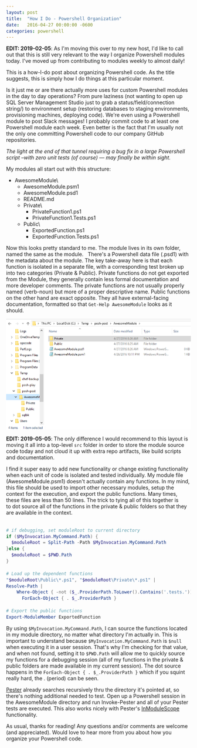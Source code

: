 ```yaml
---
layout: post
title:  "How I Do - Powershell Organization"
date:   2016-04-27 00:00:00 -0600
categories: powershell
---
```


**EDIT: 2019-02-05**: As I'm moving this over to my new host, I'd like to call out that this is still very relevant to the way I organize Powershell modules today. I've moved up from contributing to modules weekly to almost daily! 


This is a how-I-do post about organizing Powershell code. As the title suggests, this is simply how I do things at this particular moment.

Is it just me or are there actually more uses for custom Powershell modules in the day to day operations? From pure laziness (not wanting to open up SQL Server Management Studio just to grab a status/field/connection string/<fill in blank>) to environment setup (restoring databases to staging environments, provisioning machines, deploying code). We're even using a Powershell module to post Slack messages! I probably commit code to at least one Powershell module each week. Even better is the fact that I'm usually not the only one committing Powershell code to our company GitHub repositories.

*The light at the end of that tunnel requiring a bug fix in a large Powershell script –with zero unit tests (of course) — may finally be within sight.*

My modules all start out with this structure:

* AwesomeModule\
    * AwesomeModule.psm1
    * AwesomeModule.psd1
    * README.md
    * Private\
        * PrivateFunction1.ps1
        * PrivateFunction1.Tests.ps1
    * Public\
        * ExportedFunction.ps1
        * ExportedFunction.Tests.ps1

Now this looks pretty standard to me. The module lives in its own folder, named the same as the module.   There's a Powershell data file (.psd1) with the metadata about the module. The key take-away here is that each function is isolated in a separate file, with a corresponding test broken up into two categories (Private & Public). Private functions do not get exported from the Module, they generally contain less formal documentation and more developer comments. The private functions are not usually properly named (verb-noun) but more of a proper descriptive name. Public functions on the other hand are exact opposite. They all have external-facing documentation, formatted so that `Get-Help AwesomeModule` looks as it should.

![module_screenshot](/assets/images/module_screenshot.png)

**EDIT: 2019-05-05**: The only difference I would recommend to this layout is moving it all into a top-level `src` folder in order to store the module source code today and not cloud it up with extra repo artifacts, like build scripts and documentation. 

I find it super easy to add new functionality or change existing functionality when each unit of code is isolated and tested individually. My module file (AwesomeModule.psm1) doesn't actually contain any functions. In my mind, this file should be used to import other necessary modules, setup the context for the execution, and export the public functions. Many times, these files are less than 50 lines. The trick to tying all of this together is to dot source all of the functions in the private & public folders so that they are available in the context.

```powershell

# if debugging, set moduleRoot to current directory
if ($MyInvocation.MyCommand.Path) {
  $moduleRoot = Split-Path -Path $MyInvocation.MyCommand.Path
}else {
  $moduleRoot = $PWD.Path
}

# Load up the dependent functions
"$moduleRoot\Public\*.ps1", "$moduleRoot\Private\*.ps1" |
Resolve-Path |
    Where-Object { -not ($_.ProviderPath.ToLower().Contains('.tests.')) } |
      ForEach-Object { . $_.ProviderPath }

# Export the public functions
Export-ModuleMember ExportedFunction

```

By using `$MyInvocation.MyCommand.Path`, I can source the functions located in my module directory, no matter what directory I'm actually in. This is important to understand because `$MyInvocation.MyCommand.Path` is `$null` when executing it in a user session. That's why I'm checking for that value, and when not found, setting it to `$PWD.Path` will allow me to quickly source my functions for a debugging session (all of my functions in the private & public folders are made available in my current session). The dot source happens in the `ForEach-Object { . $_.ProviderPath }` which if you squint really hard, the . (period) can be seen.

[Pester](https://github.com/pester/Pester) already searches recursively thru the directory it's pointed at, so there's nothing additional needed to test. Open up a Powershell session in the AwesomeModule directory and run Invoke-Pester and all of your Pester tests are executed. This also works nicely with Pester's [InModuleScope](https://github.com/pester/Pester/wiki/InModuleScope) functionality.

As usual, thanks for reading! Any questions and/or comments are welcome (and appreciated). Would love to hear more from you about how you organize your Powershell code.

